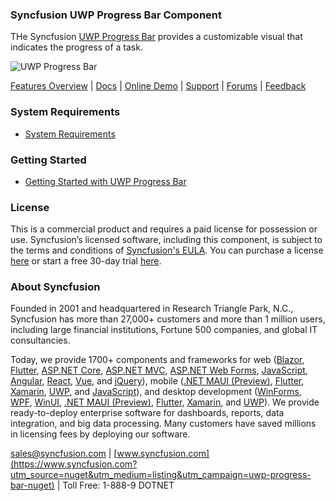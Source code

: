 ### Syncfusion UWP Progress Bar Component
THe Syncfusion [UWP Progress Bar](https://www.syncfusion.com/uwp-ui-controls/progressbar?utm_source=nuget&utm_medium=listing&utm_campaign=uwp-progress-bar-nuget) provides a customizable visual that indicates the progress of a task.

![UWP Progress Bar](https://cdn.syncfusion.com/nuget-readme/uwp/uwp_progressbar.png)

[Features Overview](https://www.syncfusion.com/uwp-ui-controls/progressbar?utm_source=nuget&utm_medium=listing&utm_campaign=uwp-progress-bar-nuget) | [Docs](https://help.syncfusion.com/uwp/progress-bar/getting-started?utm_source=nuget&utm_medium=listing&utm_campaign=uwp-progress-bar-nuget?utm_source=nuget&utm_medium=listing&utm_campaign=uwp-progress-bar-nuget) | [Online Demo](https://github.com/syncfusion/uwp-demos?utm_source=nuget&utm_medium=listing&utm_campaign=uwp-progress-bar-nuget) | [Support](https://www.syncfusion.com/support/directtrac/incidents/newincident?utm_source=nuget&utm_medium=listing&utm_campaign=uwp-progress-bar-nuget) | [Forums](https://www.syncfusion.com/forums/uwp?utm_source=nuget&utm_medium=listing&utm_campaign=uwp-progress-bar-nuget) | [Feedback](https://www.syncfusion.com/feedback/uwp?utm_source=nuget&utm_medium=listing&utm_campaign=uwp-progress-bar-nuget)

### System Requirements

* [System Requirements](https://help.syncfusion.com/uwp/installation-and-upgrade/system-requirements?utm_source=nuget&utm_medium=listing&utm_campaign=uwp-progress-bar-nuget)

### Getting Started

* [Getting Started with UWP Progress Bar](https://help.syncfusion.com/uwp/progress-bar/getting-started?utm_source=nuget&utm_medium=listing&utm_campaign=uwp-progress-bar-nuget?utm_source=nuget&utm_medium=listing&utm_campaign=uwp-progress-bar-nuget)

### License

This is a commercial product and requires a paid license for possession or use. Syncfusion’s licensed software, including this component, is subject to the terms and conditions of [Syncfusion's EULA](https://www.syncfusion.com/eula/es/?utm_source=nuget&utm_medium=listing&utm_campaign=uwp-progress-bar-nuget). You can purchase a license [here](https://www.syncfusion.com/sales/products?utm_source=nuget&utm_medium=listing&utm_campaign=uwp-progress-bar-nuget) or start a free 30-day trial [here](https://www.syncfusion.com/account/manage-trials/start-trials?utm_source=nuget&utm_medium=listing&utm_campaign=uwp-progress-bar-nuget).

### About Syncfusion

Founded in 2001 and headquartered in Research Triangle Park, N.C., Syncfusion has more than 27,000+ customers and more than 1 million users, including large financial institutions, Fortune 500 companies, and global IT consultancies.
 
Today, we provide 1700+ components and frameworks for web ([Blazor](https://www.syncfusion.com/blazor-components?utm_source=nuget&utm_medium=listing&utm_campaign=uwp-progress-bar-nuget), [Flutter](https://www.syncfusion.com/flutter-widgets?utm_source=nuget&utm_medium=listing&utm_campaign=uwp-progress-bar-nuget), [ASP.NET Core](https://www.syncfusion.com/aspnet-core-ui-controls?utm_source=nuget&utm_medium=listing&utm_campaign=uwp-progress-bar-nuget), [ASP.NET MVC](https://www.syncfusion.com/aspnet-mvc-ui-controls?utm_source=nuget&utm_medium=listing&utm_campaign=uwp-progress-bar-nuget), [ASP.NET Web Forms](https://www.syncfusion.com/jquery/aspnet-webforms-ui-controls?utm_source=nuget&utm_medium=listing&utm_campaign=uwp-progress-bar-nuget), [JavaScript](https://www.syncfusion.com/javascript-ui-controls?utm_source=nuget&utm_medium=listing&utm_campaign=uwp-progress-bar-nuget), [Angular](https://www.syncfusion.com/angular-ui-components?utm_source=nuget&utm_medium=listing&utm_campaign=uwp-progress-bar-nuget), [React](https://www.syncfusion.com/react-ui-components?utm_source=nuget&utm_medium=listing&utm_campaign=uwp-progress-bar-nuget), [Vue](https://www.syncfusion.com/vue-ui-components?utm_source=nuget&utm_medium=listing&utm_campaign=uwp-progress-bar-nuget), and [jQuery](https://www.syncfusion.com/jquery-ui-widgets?utm_source=nuget&utm_medium=listing&utm_campaign=uwp-progress-bar-nuget)), mobile ([.NET MAUI (Preview)](https://www.syncfusion.com/maui-controls?utm_source=nuget&utm_medium=listing&utm_campaign=uwp-progress-bar-nuget), [Flutter](https://www.syncfusion.com/flutter-widgets?utm_source=nuget&utm_medium=listing&utm_campaign=uwp-progress-bar-nuget), [Xamarin](https://www.syncfusion.com/xamarin-ui-controls?utm_source=nuget&utm_medium=listing&utm_campaign=uwp-progress-bar-nuget), [UWP](https://www.syncfusion.com/uwp-ui-controls?utm_source=nuget&utm_medium=listing&utm_campaign=uwp-progress-bar-nuget), and [JavaScript](https://www.syncfusion.com/javascript-ui-controls?utm_source=nuget&utm_medium=listing&utm_campaign=uwp-progress-bar-nuget)), and desktop development ([WinForms](https://www.syncfusion.com/winforms-ui-controls?utm_source=nuget&utm_medium=listing&utm_campaign=uwp-progress-bar-nuget), [WPF](https://www.syncfusion.com/wpf-controls?utm_source=nuget&utm_medium=listing&utm_campaign=uwp-progress-bar-nuget), [WinUI](https://www.syncfusion.com/winui-controls?utm_source=nuget&utm_medium=listing&utm_campaign=uwp-progress-bar-nuget), [.NET MAUI (Preview)](https://www.syncfusion.com/maui-controls?utm_source=nuget&utm_medium=listing&utm_campaign=uwp-progress-bar-nuget), [Flutter](https://www.syncfusion.com/flutter-widgets?utm_source=nuget&utm_medium=listing&utm_campaign=uwp-progress-bar-nuget), [Xamarin](https://www.syncfusion.com/xamarin-ui-controls?utm_source=nuget&utm_medium=listing&utm_campaign=uwp-progress-bar-nuget), and [UWP](https://www.syncfusion.com/uwp-ui-controls?utm_source=nuget&utm_medium=listing&utm_campaign=uwp-progress-bar-nuget)). We provide ready-to-deploy enterprise software for dashboards, reports, data integration, and big data processing. Many customers have saved millions in licensing fees by deploying our software.

[sales@syncfusion.com](mailto:sales@syncfusion.com?Subject=Syncfusion%20UWP%20Progress%20Bar-%20NuGet) | [www.syncfusion.com](https://www.syncfusion.com?utm_source=nuget&utm_medium=listing&utm_campaign=uwp-progress-bar-nuget) | Toll Free: 1-888-9 DOTNET


